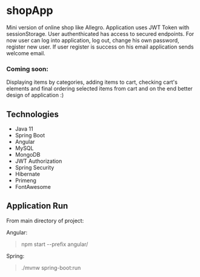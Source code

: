 # shopApp
Mini version of online shop like Allegro. Application uses JWT Token with sessionStorage. User authenthicated has access to secured endpoints. For now user can log into application, log out, change his own password, register new user. If user register is success on his email application sends welcome email.

### Coming soon:
Displaying items by categories, adding items to cart, checking cart's elements and final ordering selected items from cart and on the end better design of application :)

## Technologies
* Java 11
* Spring Boot
* Angular
* MySQL
* MongoDB
* JWT Authorization
* Spring Security
* Hibernate
* Primeng
* FontAwesome

## Application Run
From main directory of project:

Angular:  
> npm start --prefix angular/  


Spring:  
> ./mvnw spring-boot:run
